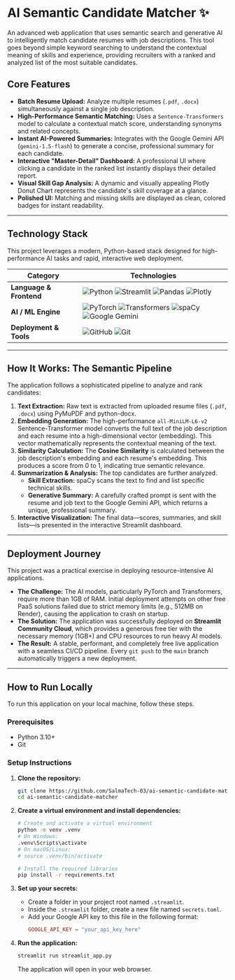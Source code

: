 # AI Semantic Candidate Matcher ✨

An advanced web application that uses semantic search and generative AI to intelligently match candidate resumes with job descriptions. This tool goes beyond simple keyword searching to understand the contextual meaning of skills and experience, providing recruiters with a ranked and analyzed list of the most suitable candidates.

## Core Features
-   **Batch Resume Upload:** Analyze multiple resumes (`.pdf`, `.docx`) simultaneously against a single job description.
-   **High-Performance Semantic Matching:** Uses a `Sentence-Transformers` model to calculate a contextual match score, understanding synonyms and related concepts.
-   **Instant AI-Powered Summaries:** Integrates with the Google Gemini API (`gemini-1.5-flash`) to generate a concise, professional summary for each candidate.
-   **Interactive "Master-Detail" Dashboard:** A professional UI where clicking a candidate in the ranked list instantly displays their detailed report.
-   **Visual Skill Gap Analysis:** A dynamic and visually appealing Plotly Donut Chart represents the candidate's skill coverage at a glance.
-   **Polished UI:** Matching and missing skills are displayed as clean, colored badges for instant readability.

---

## Technology Stack

This project leverages a modern, Python-based stack designed for high-performance AI tasks and rapid, interactive web deployment.

| Category                | Technologies                                                                                                                                                                                                                                                                                                                                                                                                          |
| ----------------------- | --------------------------------------------------------------------------------------------------------------------------------------------------------------------------------------------------------------------------------------------------------------------------------------------------------------------------------------------------------------------------------------------------------------------- |
| **Language & Frontend** | ![Python](https://img.shields.io/badge/Python-3776AB?style=for-the-badge&logo=python&logoColor=white) ![Streamlit](https://img.shields.io/badge/Streamlit-FF4B4B?style=for-the-badge&logo=streamlit&logoColor=white) ![Pandas](https://img.shields.io/badge/Pandas-150458?style=for-the-badge&logo=pandas&logoColor=white) ![Plotly](https://img.shields.io/badge/Plotly-3F4F75?style=for-the-badge&logo=plotly&logoColor=white) |
| **AI / ML Engine**      | ![PyTorch](https://img.shields.io/badge/PyTorch-EE4C2C?style=for-the-badge&logo=pytorch&logoColor=white) ![Transformers](https://img.shields.io/badge/Transformers-FFD21E?style=for-the-badge&logo=huggingface&logoColor=black) ![spaCy](https://img.shields.io/badge/spaCy-09A3D5?style=for-the-badge&logo=spacy&logoColor=white) ![Google Gemini](https://img.shields.io/badge/Google_Gemini-8E77D5?style=for-the-badge&logo=google&logoColor=white) |
| **Deployment & Tools**  | ![GitHub](https://img.shields.io/badge/GitHub-181717?style=for-the-badge&logo=github&logoColor=white) ![Git](https://img.shields.io/badge/GIT-E44C30?style=for-the-badge&logo=git&logoColor=white)                                                                                                                                                                                                                         |

---

## How It Works: The Semantic Pipeline

The application follows a sophisticated pipeline to analyze and rank candidates:

1.  **Text Extraction:** Raw text is extracted from uploaded resume files (`.pdf`, `.docx`) using PyMuPDF and python-docx.
2.  **Embedding Generation:** The high-performance `all-MiniLM-L6-v2` Sentence-Transformer model converts the full text of the job description and each resume into a high-dimensional vector (embedding). This vector mathematically represents the contextual meaning of the text.
3.  **Similarity Calculation:** The **Cosine Similarity** is calculated between the job description's embedding and each resume's embedding. This produces a score from 0 to 1, indicating true semantic relevance.
4.  **Summarization & Analysis:** The top candidates are further analyzed.
    *   **Skill Extraction:** spaCy scans the text to find and list specific technical skills.
    *   **Generative Summary:** A carefully crafted prompt is sent with the resume and job text to the Google Gemini API, which returns a unique, professional summary.
5.  **Interactive Visualization:** The final data—scores, summaries, and skill lists—is presented in the interactive Streamlit dashboard.

---

## Deployment Journey

This project was a practical exercise in deploying resource-intensive AI applications.

-   **The Challenge:** The AI models, particularly PyTorch and Transformers, require more than 1GB of RAM. Initial deployment attempts on other free PaaS solutions failed due to strict memory limits (e.g., 512MB on Render), causing the application to crash on startup.
-   **The Solution:** The application was successfully deployed on **Streamlit Community Cloud**, which provides a generous free tier with the necessary memory (1GB+) and CPU resources to run heavy AI models.
-   **The Result:** A stable, performant, and completely free live application with a seamless CI/CD pipeline. Every `git push` to the `main` branch automatically triggers a new deployment.

---

## How to Run Locally

To run this application on your local machine, follow these steps.

### Prerequisites
-   Python 3.10+
-   Git

### Setup Instructions
1.  **Clone the repository:**
    ```bash
    git clone https://github.com/SalmaTech-03/ai-semantic-candidate-matcher.git
    cd ai-semantic-candidate-matcher
    ```

2.  **Create a virtual environment and install dependencies:**
    ```bash
    # Create and activate a virtual environment
    python -m venv .venv
    # On Windows:
    .venv\Scripts\activate
    # On macOS/Linux:
    # source .venv/bin/activate

    # Install the required libraries
    pip install -r requirements.txt
    ```

3.  **Set up your secrets:**
    *   Create a folder in your project root named `.streamlit`.
    *   Inside the `.streamlit` folder, create a new file named `secrets.toml`.
    *   Add your Google API key to this file in the following format:
        ```toml
        GOOGLE_API_KEY = "your_api_key_here"
        ```

4.  **Run the application:**
    ```bash
    streamlit run streamlit_app.py
    ```
    The application will open in your web browser.